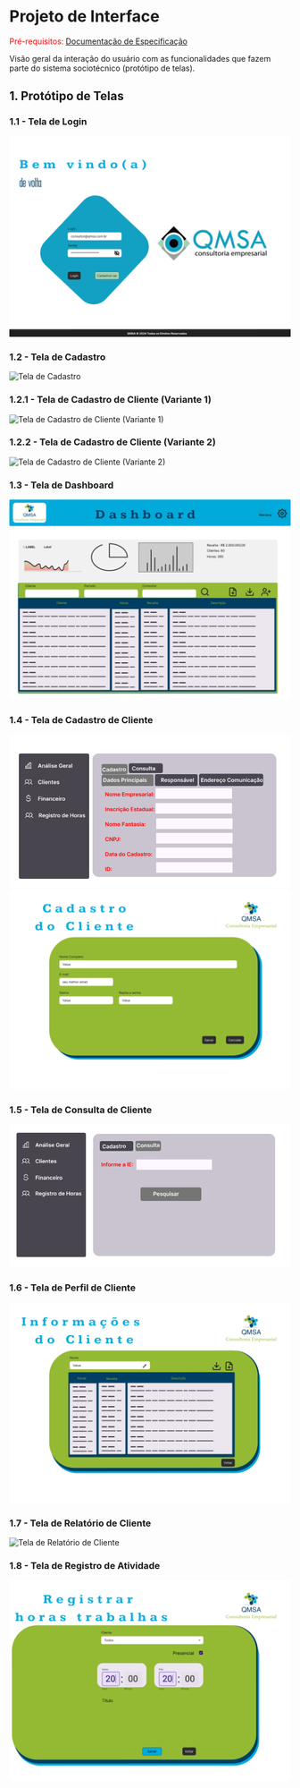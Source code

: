 
# Projeto de Interface

<span style="color:red">Pré-requisitos: <a href="2-Especificação do Projeto.md"> Documentação de Especificação</a></span>

Visão geral da interação do usuário com as funcionalidades que fazem parte do sistema sociotécnico (protótipo de telas).

## 1. Protótipo de Telas

### 1.1 - Tela de Login

![Tela de Login](./img/Wireframe%20-%201%20HomePage.png)

### 1.2 - Tela de Cadastro

![Tela de Cadastro](./img/Wireframe%20-%205%20Criar%20Usuário.png)

### 1.2.1 - Tela de Cadastro de Cliente (Variante 1)

![Tela de Cadastro de Cliente (Variante 1)](./img/Wireframe%20-%205%20Criar%20Usuário%20(sucesso).png)

### 1.2.2 - Tela de Cadastro de Cliente (Variante 2)

![Tela de Cadastro de Cliente (Variante 2)](./img/Wireframe%20-%205%20Criar%20Usuário%20(erro).png)

### 1.3 - Tela de Dashboard

![Tela de Dashboard](./img/Wireframe%20-%203%20-%20Dashboard.png)

### 1.4 - Tela de Cadastro de Cliente

![Tela de Cadastro de Cliente](./img/Tela%20de%20Cadastro.png)
![Tela de Cadastro de Cliente Variante](./img/Wireframe%20-%205%20Cadastro%20do%20Cliente.png)

### 1.5 - Tela de Consulta de Cliente

![Tela de Consulta de Cliente](./img/Tela%20de%20Consulta.png)

### 1.6 - Tela de Perfil de Cliente

![Tela de Perfil de Cliente](./img/Wireframe%20-%206%20Perfil%20de%20Cliente.png)

### 1.7 - Tela de Relatório de Cliente

![Tela de Relatório de Cliente](./img/Wireframe%20-%207%20Relatório.png)

### 1.8 - Tela de Registro de Atividade

![Tela de Registro de Atividade](./img/Wireframe%20-%208%20Registrar%20horas%20de%20trabalho.png)